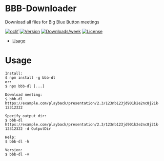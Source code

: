 BBB-Downloader
==============

Download all files for Big Blue Button meetings

[![oclif](https://img.shields.io/badge/cli-oclif-brightgreen.svg)](https://oclif.io)
[![Version](https://img.shields.io/npm/v/bbb-dl.svg)](https://npmjs.org/package/bbb-dl)
[![Downloads/week](https://img.shields.io/npm/dw/bbb-dl.svg)](https://npmjs.org/package/bbb-dl)
[![License](https://img.shields.io/npm/l/bbb-dl.svg)](https://github.com/Skayo/BBB-Downloader/blob/master/package.json)

<!-- toc -->
* [Usage](#usage)
<!-- tocstop -->

# Usage

```sh-session
Install:
$ npm install -g bbb-dl
or:
$ npx bbb-dl [...]

Download meeting:
$ bbb-dl https://example.com/playback/presentation/2.3/123nb123jd901k2e2nc8j21k-12312322

Specify output dir:
$ bbb-dl https://example.com/playback/presentation/2.3/123nb123jd901k2e2nc8j21k-12312322 -d OutputDir

Help:
$ bbb-dl -h

Version:
$ bbb-dl -v
```

